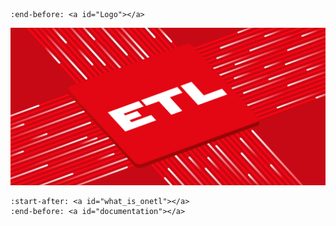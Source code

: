 ```{include} README.md
:end-before: <a id="Logo"></a>
```

![onETL logo](_static/logo_wide.svg)

```{include} README.md
:start-after: <a id="what_is_onetl"></a>
:end-before: <a id="documentation"></a>
```
<!-- last lines doesn't relevant for md but make sense for rst

```{toctree}

:caption: How to
:hidden:

self
install/index
quickstart
concepts
logging
troubleshooting/index
```

```{toctree}

:maxdepth: 3
:caption: Connection
:hidden:

connection/index
```

```{toctree}

:maxdepth: 3
:caption: DB classes
:hidden:

db/index
```

```{toctree}

:maxdepth: 3
:caption: File classes
:hidden:

file/index
```

```{toctree}

:maxdepth: 3
:caption: File DataFrame classes
:hidden:

file_df/index
```

```{toctree}

:maxdepth: 2
:caption: Hooks & plugins
:hidden:

strategy/index
hwm_store/index
```

```{toctree}

:maxdepth: 2
:caption: Read strategies and HWM
:hidden:

hooks/index
plugins
```

```{toctree}

:maxdepth: 2
:caption: Development
:hidden:

changelog
contributing
security
``` -->
